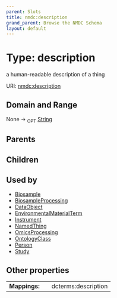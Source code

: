 ```yaml
---
parent: Slots
title: nmdc:description
grand_parent: Browse the NMDC Schema
layout: default
---
```


# Type: description


a human-readable description of a thing

URI: [nmdc:description](https://microbiomedata/meta/description)

## Domain and Range

None ->  <sub>OPT</sub> [String](types/String.md)

## Parents


## Children


## Used by

 * [Biosample](Biosample.md)
 * [BiosampleProcessing](BiosampleProcessing.md)
 * [DataObject](DataObject.md)
 * [EnvironmentalMaterialTerm](EnvironmentalMaterialTerm.md)
 * [Instrument](Instrument.md)
 * [NamedThing](NamedThing.md)
 * [OmicsProcessing](OmicsProcessing.md)
 * [OntologyClass](OntologyClass.md)
 * [Person](Person.md)
 * [Study](Study.md)

## Other properties

|  |  |  |
| --- | --- | --- |
| **Mappings:** | | dcterms:description |

